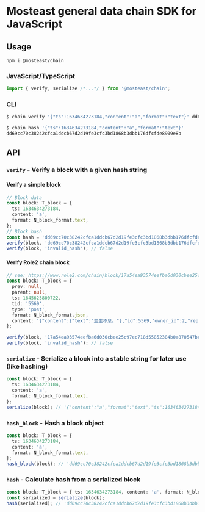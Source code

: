 # Mosteast general data chain SDK for JavaScript

## Usage

```shell
npm i @mosteast/chain
```

### JavaScript/TypeScript

```typescript
import { verify, serialize /*...*/ } from '@mosteast/chain';
```

### CLI

```bash
$ chain verify '{"ts":1634634273184,"content":"a","format":"text"}' dd69cc70c38242cfca1ddcb67d2d19fe3cfc3bd1868b3dbb176dfcfde8909e8b
```

```bash
$ chain hash '{"ts":1634634273184,"content":"a","format":"text"}'
dd69cc70c38242cfca1ddcb67d2d19fe3cfc3bd1868b3dbb176dfcfde8909e8b
```

## API

### `verify` - Verify a block with a given hash string

#### Verify a simple block

```typescript
// Block data
const block: T_block = {
  ts: 1634634273184,
  content: 'a',
  format: N_block_format.text,
};
// Block hash
const hash = 'dd69cc70c38242cfca1ddcb67d2d19fe3cfc3bd1868b3dbb176dfcfde8909e8b';
verify(block, 'dd69cc70c38242cfca1ddcb67d2d19fe3cfc3bd1868b3dbb176dfcfde8909e8b'); // true
verify(block, 'invalid_hash'); // false
```

#### Verify Role2 chain block

```typescript
// see: https://www.role2.com/chain/block/17a54ea93574eefba6d030cbee25c97ec718d55852384b0a870547bcd7ff6447
const block: T_block = {
  prev: null,
  parent: null,
  ts: 1645625800722,
  tid: '5569',
  type: 'post',
  format: N_block_format.json,
  content: '{"content":{"text":"生生不息。"},"id":5569,"owner_id":2,"reply_id":null,"type":"activity"}',
};

verify(block, '17a54ea93574eefba6d030cbee25c97ec718d55852384b0a870547bcd7ff6447'); // true
verify(block, 'invalid_hash'); // false
```

### `serialize` - Serialize a block into a stable string for later use (like hashing)

```typescript
const block: T_block = {
  ts: 1634634273184,
  content: 'a',
  format: N_block_format.text,
};
serialize(block); // '{"content":"a","format":"text","ts":1634634273184}'
```

### `hash_block` - Hash a block object

```typescript
const block: T_block = {
  ts: 1634634273184,
  content: 'a',
  format: N_block_format.text,
};
hash_block(block); // 'dd69cc70c38242cfca1ddcb67d2d19fe3cfc3bd1868b3dbb176dfcfde8909e8b'
```

### `hash` - Calculate hash from a serialized block

```typescript
const block: T_block = { ts: 1634634273184, content: 'a', format: N_block_format.text };
const serialized = serialize(block);
hash(serialized); // 'dd69cc70c38242cfca1ddcb67d2d19fe3cfc3bd1868b3dbb176dfcfde8909e8b'
```
